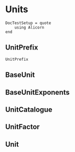 # Units

```@meta
DocTestSetup = quote
    using Alicorn
end
```

## UnitPrefix

```@docs
UnitPrefix
```

## BaseUnit

## BaseUnitExponents

## UnitCatalogue

## UnitFactor

## Unit
